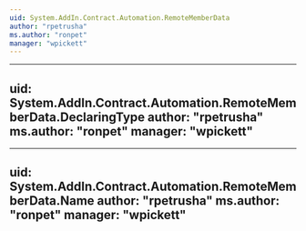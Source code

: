 ```yaml
---
uid: System.AddIn.Contract.Automation.RemoteMemberData
author: "rpetrusha"
ms.author: "ronpet"
manager: "wpickett"
---
```


---
uid: System.AddIn.Contract.Automation.RemoteMemberData.DeclaringType
author: "rpetrusha"
ms.author: "ronpet"
manager: "wpickett"
---

---
uid: System.AddIn.Contract.Automation.RemoteMemberData.Name
author: "rpetrusha"
ms.author: "ronpet"
manager: "wpickett"
---
